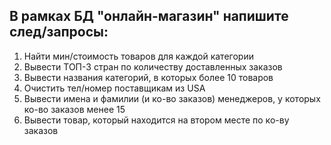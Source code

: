 ## В рамках БД "онлайн-магазин" напишите след/запросы:

1. Найти мин/стоимость товаров для каждой категории
2. Вывести ТОП-3 стран по количеству доставленных заказов
3. Вывести названия категорий, в которых более 10 товаров
4. Очистить тел/номер поставщикам из USA
5. Вывести имена и фамилии (и ко-во заказов) менеджеров, у которых ко-во заказов менее 15
6. Вывести товар, который находится на втором месте по ко-ву заказов